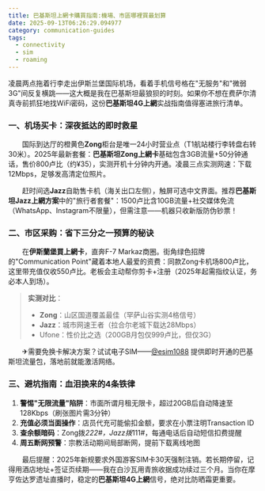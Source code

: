 ```yaml
---
title: 巴基斯坦上網卡購買指南:機場、市區哪裡買最划算
date: 2025-09-13T06:26:29.094977
category: communication-guides
tags:
  - connectivity
  - sim
  - roaming
---
```


凌晨两点拖着行李走出伊斯兰堡国际机场，看着手机信号格在"无服务"和"微弱3G"间反复横跳——这大概是我在巴基斯坦最狼狈的时刻。如果你不想在费萨尔清真寺前抓狂地找WiFi密码，这份**巴基斯坦4G上網**实战指南值得塞进旅行清单。  

### 一、机场买卡：深夜抵达的即时救星  
　　国际到达厅的橙黄色**Zong**柜台是唯一24小时营业点（T1航站楼行李转盘右转30米）。2025年最新套餐：**巴基斯坦Zong上網卡**基础包含3GB流量+50分钟通话，售价800卢比（约¥35），实测开机十分钟内开通。凌晨三点实测网速：下载12Mbps，足够发高清定位照片。  

　　赶时间选**Jazz**自助售卡机（海关出口左侧），触屏可选中文界面。推荐**巴基斯坦Jazz上網方案**中的"旅行者套餐"：1500卢比含10GB流量+社交媒体免流（WhatsApp、Instagram不限量），但需注意——机器只收新版防伪钞票！  

### 二、市区采购：省下三分之一预算的秘诀  
　　在**伊斯蘭堡買上網卡**，直奔F-7 Markaz商圈。街角绿色招牌的"Communication Point"藏着本地人最爱的资费：同款Zong卡机场800卢比，这里带充值仅收550卢比。老板会主动帮你剪卡+注册（2025年起需指纹认证，务必本人到场）。  

> **实测对比**：  
> - **Zong**：山区国道覆盖最佳（罕萨山谷实测4格信号）  
> - **Jazz**：城市网速王者（拉合尔老城下载达28Mbps）  
> - Ufone：性价比之选（200GB月包仅999卢比，但仅3G）  

　　✈需要免换卡解决方案？试试电子SIM——[@esim1088](https://t.me/s/esim1088) 提供即时开通的巴基斯坦流量包，落地前就能激活网络。  

### 三、避坑指南：血泪换来的4条铁律  
1. **警惕"无限流量"陷阱**：市面所谓月租无限卡，超过20GB后自动降速至128Kbps（刷张图片需3分钟）  
2. **充值必须当面操作**：店员代充可能偷扣金额，要求在小票注明Transaction ID  
3. **查余额暗码**：Zong拨*222#，Jazz拨*111#，每通电话后自动短信扣费提醒  
4. **周五断网预警**：宗教活动期间局部断网，提前下载离线地图  

　　最后提醒：2025年新规要求外国游客SIM卡30天强制注销。若长期停留，记得用酒店地址+签证页续期——我在白沙瓦用青旅收据成功续过三个月。当你在摩亨佐达罗遗址直播时，稳定的**巴基斯坦4G上網**信号，绝对比防晒霜更重要。